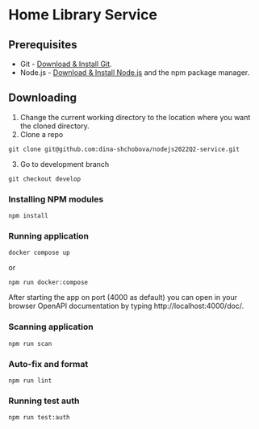 # Home Library Service

## Prerequisites

- Git - [Download & Install Git](https://git-scm.com/downloads).
- Node.js - [Download & Install Node.js](https://nodejs.org/en/download/) and the npm package manager.

## Downloading
1. Change the current working directory to the location where you want the cloned directory.
2. Clone a repo
```
git clone git@github.com:dina-shchobova/nodejs2022Q2-service.git
```
3. Go to development branch 
```
git checkout develop
```

### Installing NPM modules

```
npm install
```

### Running application

```
docker compose up 
```
or
```
npm run docker:compose
```

After starting the app on port (4000 as default) you can open
in your browser OpenAPI documentation by typing http://localhost:4000/doc/.

### Scanning application

```
npm run scan 
```

### Auto-fix and format

```
npm run lint
```

### Running test auth

```
npm run test:auth 
```
